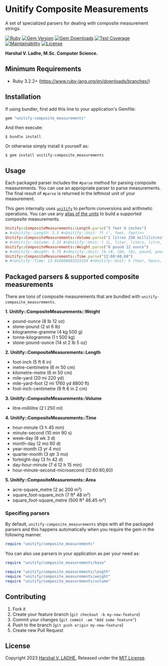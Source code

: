 # Unitify Composite Measurements

A set of specialized parsers for dealing with composite measurement strings.

[![Ruby](https://github.com/shivam091/unitify-composite_measurements/actions/workflows/main.yml/badge.svg)](https://github.com/shivam091/unitify-composite_measurements/actions/workflows/main.yml)
[![Gem Version](https://badge.fury.io/rb/unitify-composite_measurements.svg)](https://badge.fury.io/rb/unitify-composite_measurements)
[![Gem Downloads](https://img.shields.io/gem/dt/unitify-composite_measurements.svg)](http://rubygems.org/gems/unitify-composite_measurements)
[![Test Coverage](https://api.codeclimate.com/v1/badges/512f92c6eb5bc5853999/test_coverage)](https://codeclimate.com/github/shivam091/unitify-composite_measurements/test_coverage)
[![Maintainability](https://api.codeclimate.com/v1/badges/512f92c6eb5bc5853999/maintainability)](https://codeclimate.com/github/shivam091/unitify-composite_measurements/maintainability)
[![License](https://img.shields.io/badge/License-MIT-blue.svg)](https://github.com/shivam091/unitify-composite_measurements/blob/main/LICENSE)

**Harshal V. Ladhe, M.Sc. Computer Science.**

## Minimum Requirements

* Ruby 3.2.2+ (https://www.ruby-lang.org/en/downloads/branches/)

## Installation

If using bundler, first add this line to your application's Gemfile:

```ruby
gem "unitify-composite_measurements"
```

And then execute:

`$ bundle install`

Or otherwise simply install it yourself as:

`$ gem install unitify-composite_measurements`

## Usage

Each packaged parser includes the `#parse` method for parsing composite measurements.
You can use an appropriate parser to parse measurements. The final result of `#parse`
is returned in the leftmost unit of your measurement.

This gem internally uses [`unitify`](https://github.com/shivam091/unitify) to
perform conversions and arithmetic operations. You can use any
[alias of the units](https://github.com/shivam091/unitify/blob/main/units.md) to build a
supported composite measurements.

```ruby
Unitify::CompositeMeasurements::Length.parse("5 feet 6 inches")
> #<Unitify::Length: 5.5 #<Unitify::Unit: ft (', feet, foot)>>
Unitify::CompositeMeasurements::Volume.parse("2 litres 250 millilitres")
> #<Unitify::Volume: 2.25 #<Unitify::Unit: l (L, liter, liters, litre, litres)>>
Unitify::CompositeMeasurements::Weight.parse("8 pound 12 ounce")
> #<Unitify::Weight: 8.75 #<Unitify::Unit: lb (#, lbm, lbs, pound, pound-mass, pounds)>>
Unitify::CompositeMeasurements::Time.parse("12:60:60,60")
> #<Unitify::Time: 13.016666683333334 #<Unitify::Unit: h (hour, hours, hr)>>
```

## Packaged parsers & supported composite measurements

There are tons of composite measurements that are bundled with `unitify-composite_measurements`.

**1. Unitify::CompositeMeasurements::Weight**
- pound-ounce (8 lb 12 oz)
- stone-pound (2 st 6 lb)
- kilogramme-gramme (4 kg 500 g)
- tonne-kilogramme (1 t 500 kg)
- stone-pound-ounce (14 st 2 lb 5 oz)

**2. Unitify::CompositeMeasurements::Length**
- foot-inch (5 ft 6 in)
- metre-centimetre (6 m 50 cm)
- kilometre-metre (6 m 50 cm)
- mile-yard (20 mi 220 yd)
- mile-yard-foot (2 mi 1760 yd 8800 ft)
- foot-inch-centimetre (9 ft 6 in 2 cm)

**3. Unitify::CompositeMeasurements::Volume**
- litre-millilitre (2 l 250 ml)

**4. Unitify::CompositeMeasurements::Time**
- hour-minute (3 h 45 min)
- minute-second (10 min 90 s)
- week-day (8 wk 3 d)
- month-day (2 mo 60 d)
- year-month (3 yr 4 mo)
- quarter-month (3 qtr 3 mo)
- fortnight-day (3 fn 42 d)
- day-hour-minute (7 d 12 h 15 min)
- hour-minute-second-microsecond (12:60:60,60)

**5. Unitify::CompositeMeasurements::Area**
- acre-square_metre (2 ac 200 m²)
- square_foot-square_inch (7 ft² 48 in²)
- square_foot-square_metre (500 ft² 46.45 m²)

### Specifing parsers

By default, `unitify-composite_measurements` ships with all the packaged parsers and this happens automatically
when you require the gem in the following manner.

```ruby
require "unitify/composite_measurements"
```

You can also use parsers in your application as per your need as:

```ruby
require "unitify/composite_measurements/base"

require "unitify/composite_measurements/length"
require "unitify/composite_measurements/weight"
require "unitify/composite_measurements/volume"
```

## Contributing

1. Fork it
2. Create your feature branch (`git checkout -b my-new-feature`)
3. Commit your changes (`git commit -am "Add some feature"`)
4. Push to the branch (`git push origin my-new-feature`)
5. Create new Pull Request

## License

Copyright 2023 [Harshal V. LADHE](https://github.com/shivam091), Released under the [MIT License](http://opensource.org/licenses/MIT).

